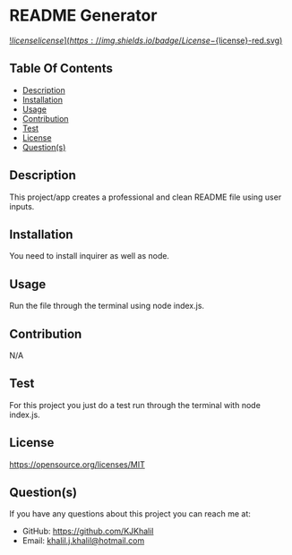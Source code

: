 # README Generator

  [!${license} license](https://img.shields.io/badge/License-${license}-red.svg)]($renderLicenseLink(license)})

  ## Table Of Contents
  * [Description](#description)
  * [Installation](#installation)
  * [Usage](#usage)
  * [Contribution](#contribution)
  * [Test](#test)
  * [License](#license)
  * [Question(s)](#questions)

  ## Description
  This project/app creates a professional and clean README file using user inputs. 

  ## Installation
  You need to install inquirer as well as node.

  ## Usage
  Run the file through the terminal using node index.js.

  ## Contribution
  N/A

  ## Test
  For this project you just do a test run through the terminal with node index.js.

  ## License
  https://opensource.org/licenses/MIT

  ## Question(s)
  If you have any questions about this project you can reach me at:
  * GitHub: https://github.com/KJKhalil
  * Email: khalil.j.khalil@hotmail.com
